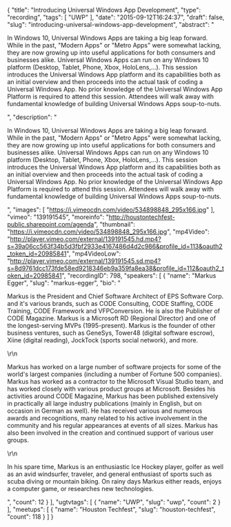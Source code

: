 {
  "title": "Introducing Universal Windows App Development",
  "type": "recording",
  "tags": [
    "UWP"
  ],
  "date": "2015-09-12T16:24:37",
  "draft": false,
  "slug": "introducing-universal-windows-app-development",
  "abstract": "<p>In Windows 10, Universal Windows Apps are taking a big leap forward. While in the past, \"Modern Apps\" or \"Metro Apps\" were somewhat lacking, they are now growing up into useful applications for both consumers and businesses alike. Universal Windows Apps can run on any Windows 10 platform (Desktop, Tablet, Phone, Xbox, HoloLens,...). This session introduces the Universal Windows App platform and its capabilities both as an initial overview and then proceeds into the actual task of coding a Universal Windows App. No prior knowledge of the Universal Windows App Platform is required to attend this session. Attendees will walk away with fundamental knowledge of building Universal Windows Apps soup-to-nuts.</p>",
  "description": "<p>In Windows 10, Universal Windows Apps are taking a big leap forward. While in the past, \"Modern Apps\" or \"Metro Apps\" were somewhat lacking, they are now growing up into useful applications for both consumers and businesses alike. Universal Windows Apps can run on any Windows 10 platform (Desktop, Tablet, Phone, Xbox, HoloLens,...). This session introduces the Universal Windows App platform and its capabilities both as an initial overview and then proceeds into the actual task of coding a Universal Windows App. No prior knowledge of the Universal Windows App Platform is required to attend this session. Attendees will walk away with fundamental knowledge of building Universal Windows Apps soup-to-nuts.</p>",
  "images": [
    "https://i.vimeocdn.com/video/534898848_295x166.jpg"
  ],
  "vimeo": "139191545",
  "moreinfo": "http://houstontechfest-public.sharepoint.com/agenda",
  "thumbnail": "https://i.vimeocdn.com/video/534898848_295x166.jpg",
  "mp4Video": "http://player.vimeo.com/external/139191545.hd.mp4?s=39a06cc563f34b5d3fbf2933e4167486d4d2c986&profile_id=113&oauth2_token_id=20985841",
  "mp4VideoLow": "http://player.vimeo.com/external/139191545.sd.mp4?s=8d9761dcc173fde58ed9218346eb9a359fa8ea38&profile_id=112&oauth2_token_id=20985841",
  "recordingID": 798,
  "speakers": [
    {
      "name": "Markus Egger",
      "slug": "markus-egger",
      "bio": "<p>Markus is the President and Chief Software Architect of EPS Software Corp. and it's various brands, such as CODE Consulting, CODE Staffing, CODE Training, CODE Framework and VFPConversion. He is also the Publisher of CODE Magazine. Markus is a Microsoft RD (Regional Director) and one of the longest-serving MVPs (1995-present). Markus is the founder of other business ventures, such as GeneSys, Tower48 (digital software escrow), Xiine (digital reading), JockTock (sports social network), and more.</p>\r\n<p>Markus has worked on a large number of software projects for some of the world's largest companies (including a number of Fortune 500 companies). Markus has worked as a contractor to the Microsoft Visual Studio team, and has worked closely with various product groups at Microsoft. Besides his activities around CODE Magazine, Markus has been published extensively in practically all large industry publications (mainly in English, but on occasion in German as well). He has received various and numerous awards and recognitions, many related to his active involvement in the community and his regular appearances at events of all sizes. Markus has also been involved in the creation and continued support of various user groups.</p>\r\n<p>In his spare time, Markus is an enthusiastic Ice Hockey player, golfer as well as an avid windsurfer, traveler, and general enthusiast of sports such as scuba diving or mountain biking. On rainy days Markus either reads, enjoys a computer game, or researches new technologies.</p>",
      "count": 12
    }
  ],
  "ugtvtags": [
    {
      "name": "UWP",
      "slug": "uwp",
      "count": 2
    }
  ],
  "meetups": [
    {
      "name": "Houston Techfest",
      "slug": "houston-techfest",
      "count": 118
    }
  ]
}